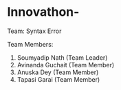 # Innovathon-
Team: Syntax Error

Team Members: 
1. Soumyadip Nath (Team Leader)
2. Avinanda Guchait (Team Member)
3. Anuska Dey (Team Member)
4. Tapasi Garai (Team Member)
